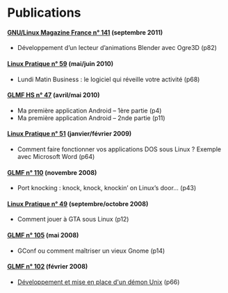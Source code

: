 # Publications

#### [GNU/Linux Magazine France n° 141](http://www.unixgarden.com/index.php/gnu-linux-magazine/gnulinux-magazine-n-141-septembre-2011-chez-votre-marchand-de-journaux) (septembre 2011)

  * Développement d’un lecteur d’animations Blender avec Ogre3D (p82)

#### [Linux Pratique n° 59](http://www.unixgarden.com/index.php/sommaire/linux-pratique-n-59-maijuin-2010-chez-votre-marchand-de-journaux) (mai/juin 2010)

  * Lundi Matin Business : le logiciel qui réveille votre activité (p68)

#### [GLMF HS n° 47](http://www.unixgarden.com/index.php/gnu-linux-magazine-hs/gnulinux-magazine-hs-n-47-avrilmai-2010-chez-votre-marchand-de-journaux) (avril/mai 2010)

  * Ma première application Android – 1ère partie (p4)
  * Ma première application Android – 2nde partie (p11)
  
#### [Linux Pratique n° 51](http://www.unixgarden.com/index.php/sommaire/linux-pratique-n-51-janvierfevrier-2009-chez-votre-marchand-de-journaux) (janvier/février 2009)

  * Comment faire fonctionner vos applications DOS sous Linux ? Exemple avec Microsoft Word (p64)
  
#### [GLMF n° 110](http://www.unixgarden.com/index.php/gnu-linux-magazine/gnulinux-magazine-n-110-novembre-2008-chez-votre-marchand-de-journaux) (novembre 2008)

  * Port knocking : knock, knock, knockin’ on Linux’s door… (p43)
  
#### [Linux Pratique n° 49](http://www.unixgarden.com/index.php/sommaire/linux-pratique-n-49-septembreoctobre-2008-chez-votre-marchand-de-journaux) (septembre/octobre 2008)

  * Comment jouer à GTA sous Linux (p12)
  
#### [GLMF n° 105](http://www.unixgarden.com/index.php/gnu-linux-magazine/gnu-linux-magazine-105-mai-2008-chez-votre-marchand-de-journaux) (mai 2008)

  * GConf ou comment maîtriser un vieux Gnome (p14)

#### [GLMF n° 102](http://www.unixgarden.com/index.php/gnu-linux-magazine/gnu-linux-magazine-102-fevrier-2008-chez-votre-marchand-de-journaux) (février 2008)

  * [Développement et mise en place d'un démon Unix](http://www.unixgarden.com/index.php/gnu-linux-magazine/developpement-et-mise-en-place-d-un-demon-unix) (p66)



  
